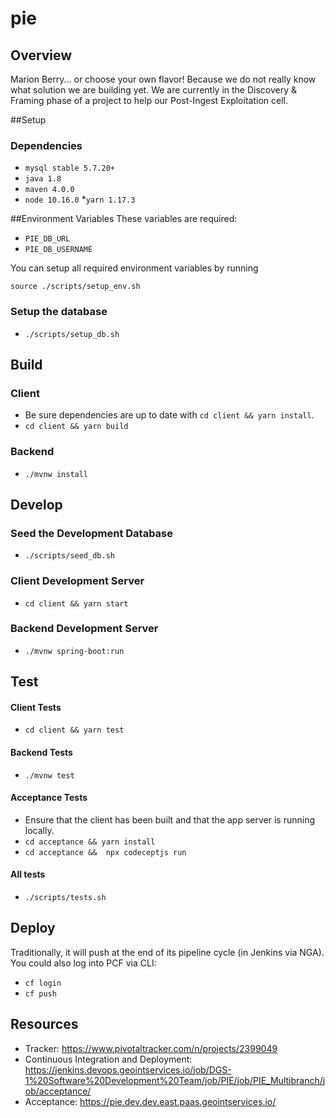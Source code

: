 # pie
## Overview
Marion Berry... or choose your own flavor! Because we do not really know what solution we are building yet. We are currently in the Discovery & Framing phase of a project to help our Post-Ingest Exploitation cell.

##Setup
### Dependencies
* `mysql stable 5.7.20+`
* `java 1.8`
* `maven 4.0.0`
* `node 10.16.0`
    *`yarn 1.17.3`

##Environment Variables
These variables are required:
- `PIE_DB_URL`
- `PIE_DB_USERNAME`

You can setup all required environment variables by running
 
 `source ./scripts/setup_env.sh`
 
 ### Setup the database
 * `./scripts/setup_db.sh`

## Build
### Client
* Be sure dependencies are up to date with `cd client && yarn install`. 
* `cd client && yarn build`

### Backend
* `./mvnw install`

## Develop
### Seed the Development Database
* `./scripts/seed_db.sh`

### Client Development Server
* `cd client && yarn start`

### Backend Development Server
* `./mvnw spring-boot:run`

## Test
#### Client Tests
* `cd client && yarn test`

#### Backend Tests
* `./mvnw test`

#### Acceptance Tests
* Ensure that the client has been built and that the app server is running locally.
* `cd acceptance && yarn install`
* `cd acceptance &&  npx codeceptjs run`

#### All tests
* `./scripts/tests.sh`

## Deploy
Traditionally, it will push at the end of its pipeline cycle (in Jenkins via NGA). You could also log into PCF via CLI:
* `cf login`
* `cf push`

## Resources
- Tracker: https://www.pivotaltracker.com/n/projects/2399049
- Continuous Integration and Deployment: https://jenkins.devops.geointservices.io/job/DGS-1%20Software%20Development%20Team/job/PIE/job/PIE_Multibranch/job/acceptance/
- Acceptance: https://pie.dev.dev.east.paas.geointservices.io/
